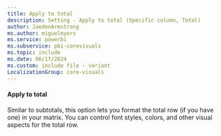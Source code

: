 ```yaml
---
title: Apply to total
description: Setting - Apply to total (Specific column, Total)
author: JaedenArmstrong
ms.author: miguelmyers
ms.service: powerbi
ms.subservice: pbi-corevisuals
ms.topic: include
ms.date: 06/17/2024
ms.custom: include file - variant
LocalizationGroup: core-visuals
---
```

#### Apply to total

Similar to subtotals, this option lets you format the total row (if you have one) in your matrix. You can control font styles, colors, and other visual aspects for the total row.
